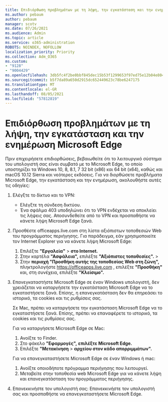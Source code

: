 ```yaml
---
title: Επιδιόρθωση προβλημάτων με τη λήψη, την εγκατάσταση και την ενημέρωση Microsoft Edge
ms.author: pebaum
author: pebaum
manager: scotv
ms.date: 07/26/2021
ms.audience: Admin
ms.topic: article
ms.service: o365-administration
ROBOTS: NOINDEX, NOFOLLOW
localization_priority: Priority
ms.collection: Adm_O365
ms.custom:
- "9128"
- "9004429"
ms.openlocfilehash: 3db5fc4f2be0bbf845dec15b53f1299653f97ed75e12b04e8041de5982f5a74a
ms.sourcegitcommit: b5f7da89a650d2915dc652449623c78be6247175
ms.translationtype: MT
ms.contentlocale: el-GR
ms.lasthandoff: 08/05/2021
ms.locfileid: "57812819"
---
```

# <a name="fix-problems-with-the-download-installation-and-update-of-microsoft-edge"></a>Επιδιόρθωση προβλημάτων με τη λήψη, την εγκατάσταση και την ενημέρωση Microsoft Edge

Πριν επιχειρήσετε επιδιορθώσεις, βεβαιωθείτε ότι το λειτουργικό σύστημα του υπολογιστή σας είναι συμβατό με το Microsoft Edge, το οποίο υποστηρίζει τα Windows 10, 8, 8.1, 7 32 bit (x86) και 64 bit (x64), καθώς και macOS 10.12 Sierra και νεότερες εκδόσεις. Για να διορθώσετε προβλήματα Microsoft Edge, την εγκατάσταση και την ενημέρωση, ακολουθήστε αυτές τις οδηγίες:

1. Ελέγξτε το δίκτυο και το VPN:
    - Ελέγξτε τη σύνδεση δικτύου.
    - Ένα σφάλμα 403 υποδηλώνει ότι το VPN ενδέχεται να αποκλείει τις λήψεις σας. Αποσυνδεθείτε από το VPN και προσπαθήστε να κάνετε λήψη Microsoft Edge ξανά.
1. Προσθέστε officeapps.live.com στη λίστα αξιόπιστων τοποθεσιών Web του προγράμματος περιήγησης.
    Για παράδειγμα, εάν χρησιμοποιείτε τον Internet Explorer για να κάνετε λήψη Microsoft Edge:
    1. Επιλέξτε **"Εργαλεία"**  >  **στο Internet.**
    2. Στην καρτέλα **"Ασφάλεια",** επιλέξτε **"Αξιόπιστες τοποθεσίες".**  >  
    3. Στην **περιοχή "Προσθήκη αυτής της τοποθεσίας Web στη ζώνη",** πληκτρολογήστε <https://officeapps.live.com> , επιλέξτε **"Προσθήκη"** και, στη συνέχεια, επιλέξτε **"Κλείσιμο".**
1. Επανεγκαταστήστε Microsoft Edge σε έναν Windows υπολογιστή, δεν χρειάζεται να καταργήσετε την εγκατάσταση Microsoft Edge να το εγκαταστήσετε ξανά. Επίσης, η επανεγκατάσταση δεν θα επηρεάσει το ιστορικό, τα cookies και τις ρυθμίσεις σας.

    Σε Mac, πρέπει να καταργήσετε την εγκατάσταση Microsoft Edge να το εγκαταστήσετε ξανά. Επίσης, πρέπει να επαναφέρετε το ιστορικό, τα cookies και τις ρυθμίσεις σας.

    Για να καταργήσετε Microsoft Edge σε Mac:
    1. Ανοίξτε το Finder.
    2. Στο φάκελο **"Εφαρμογές",** **επιλέξτε Microsoft Edge.**
    3. Επιλέξτε **"Μετακίνηση**  >  **αρχείου στον κάδο απορριμμάτων".**

    Για να επανεγκαταστήσετε Microsoft Edge σε έναν Windows ή mac:
    1. Ανοίξτε οποιοδήποτε πρόγραμμα περιήγησης που λειτουργεί.
    2. Μεταβείτε στην τοποθεσία web Microsoft Edge για να κάνετε λήψη και επανεγκατάσταση του προγράμματος περιήγησης.
1. Επανεκκινήστε τον υπολογιστή σας: Επανεκκινήστε τον υπολογιστή σας και προσπαθήστε να επανεγκαταστήσετε Microsoft Edge.

